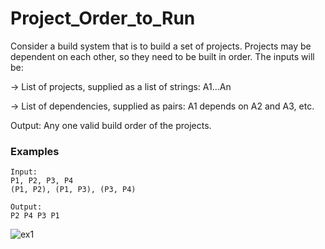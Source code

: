 # Project_Order_to_Run

Consider a build system that is to build a set of projects. Projects may be dependent on each other, so they need to be built in order. The inputs will be:

-> List of projects, supplied as a list of strings: A1…An

-> List of dependencies, supplied as pairs: A1 depends on A2 and A3, etc.

Output: Any one valid build order of the projects.

### Examples

```
Input:
P1, P2, P3, P4
(P1, P2), (P1, P3), (P3, P4)

Output:
P2 P4 P3 P1
```

![ex1](https://github.com/programmercave0/Project_Order_to_Run/blob/main/Images/ex1.PNG)
